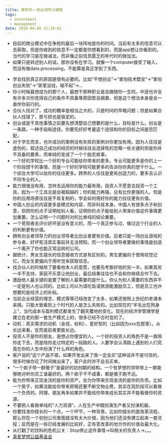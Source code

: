 ```yaml
---
title: 龚阿玲——创业领导力课程
tags:
  - investment
  - management
date: 2018-04-08 21:19:01
---
```



* 目前的商业模式中在争抢的最后一块阵地是你的时间。当前有太多的信息可以去获取，但是你收到的信息不一定都是你想看到的，而是app想让你看到的。当代的学习是在做减法，而非像之前信息匮乏的年代时的做加法。
* 如果只是转述别人的话，那你没有在学习。就像一个computer接受了输入，而没有做data processing，不能算是真正学到了东西。

<!-- more -->


* 学会找到真正的原因是很有必要的。比如“不想创业”->“害怕技术壁垒”->“害怕创业失败”->“家里没钱，输不起”->...
* 你小时候最想成为的那个人，最想干那种职业是会跟随你一生的。中途也许会有许多次你觉得自己的条件不具备等原因暂且搁置，但是这个想法本身是会一直伴你前行的。
* 合伙人找对了，成功的概率是相当之大的，只是时间的早晚问题；但是如果合伙人找错了，那亏损也是铁定的。
* 创业或是干其他事情之前要先想清楚自己想要的是什么，目标是什么。创业是一条路，一种手段和途径，你要先好好考量这个途径和你的目标之间是否匹配。
* 对于学生而言，也许成功的案例没有失败的案例对你更加有用。因为人往往是虚伪的，叙述自己成功的经历的时候往往会选择性的忽略一些关键的但是你并不具备的要素，而单纯的变成了一个个励志故事。
* 一个好的学校比一个好的专业可能给你带来的更多。专业可能更多是你的上一个阶段想干的事情，但是一个好的学校可能更多的告诉你你真的想干什么。一个综合大学可以给你的往往更多。跨界的人往往是更有创造力的，要多去认识不同专业的人。
* 能力很强没有用，怎样去运用你的能力最有用。投资人不愿意去投资一个工具，因为一个工具总是会被超越的；你的能力再强，总有比你更强的人。但是你的应用场景往往是不易复制的，学会如何用好你的能力往往更有价值。
* 中国人创业的内容更多是模式和内容，而非科技本身。中国人有很多点子和创意，但把你的点子证明给别人看，证明你的点子能给别人带来价值这件事情更加重要。怎么证明一个问题时对的比单纯的结论重要。
* 一个旁观者去评价好坏是没有意义的，而一个真正参与过、做过这个行业的人的判断更有价值。
* 拥有创业者领导力的创业领导者比创业者更有价值。后者只是一场创业游戏的参与者，好坏死活其实事前并无法预知。而一个创业领导者要做的事情是创造一个离开了你也能正常运转的公司。
* 据统计，男女生擅长的信息接收方式是有区别的。男生更偏向于使用视觉记忆，而女生更偏向于用听觉来获取信息。
* 找合伙人的时候除了要看他本人的意愿，也要先考察好他的另一半。如果其另一半不支持，家庭不乐意让他创业，最后结果往往也不会和你继续合作下去。
* 激励他人最关键的是要了解别人最需要的是什么。你认为别人需要的东西并不一定是别人也认同的。比如上司以为请吃饭请旅游能激励员工，但是员工也许想要的是经济上的补贴。
* 当前企业经营的理念、模式等等已经改变了太多，如果还按照上世纪的老课本来搞，只能大致看到上个时代的人是怎么失败的。比如现在的“羊毛出在狗身上”、当代成本与盈利模式都发生了翻天覆地的变化。现在的经济学管理学是建立在老的那一套生产模式上的，很多已经不合时宜的了。
* 动机：真实需求的动机（金钱，权利），爱好型的（比如因为xxx在那里）。从长远来看，反而是前者更能长远。
* 投资人不是你的朋友，是想占你便宜的人。一个好的投资人的角色不是一直陪你走下去，而是陪你走过特定的一段路的人。人要学会认清路上遇到的人们究竟在你的人生中扮演了什么样的角色。
* 客户说的“这个产品不错，如果开发出来了我一定会买”这种话并不是可信的，很多时候你花了时间做出来了，客户此时并不会去买单。
* “一个疯子带一群傻子”是最好的初创期的结构。一个有梦想的领导带上一群能够绝对听你员工谁最好的。两个疯子干不成事，都是傻子跑不远。
* 能为你带来正现金流的是你的资产，会为你带来负现金流的是你的负债。比如一个房子，如果没能给你带来房租还要不断交物业费，其实在现阶段可以看做一个负债的。同理，朋友再多如果并不能给你带来成长其实并不能看做你的资源。
* 不要把人看做单纯的“人力资源”。人在生产中既扮演生产者又扮演机器。
* 你要找准你擅长的一个点，一个环节，一种背景。比如你擅长的是改革流程，那么你在一个初创公司里面就没有太大价值，因为他们还没有建立起来一套流程；反而是在一些已经发展的比较好，正有意改革的地方你的价值会最大化。
* 从打翻了的饮料的危机公关：Stop停止这件事情->叫相关的负责人->。。。
* [真爱梦想公益基金会](www.adream.org)









